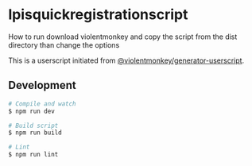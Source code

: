 # lpisquickregistrationscript


How to run download violentmonkey and copy the script from the dist directory
than change the options 


This is a userscript initiated from [@violentmonkey/generator-userscript](https://github.com/violentmonkey/generator-userscript).

## Development

``` sh
# Compile and watch
$ npm run dev

# Build script
$ npm run build

# Lint
$ npm run lint
```
